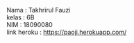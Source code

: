 Nama : Takhrirul Fauzi </br>
kelas : 6B </br>
NIM : 18090080 </br>
link heroku : https://paoji.herokuapp.com/ </br>
